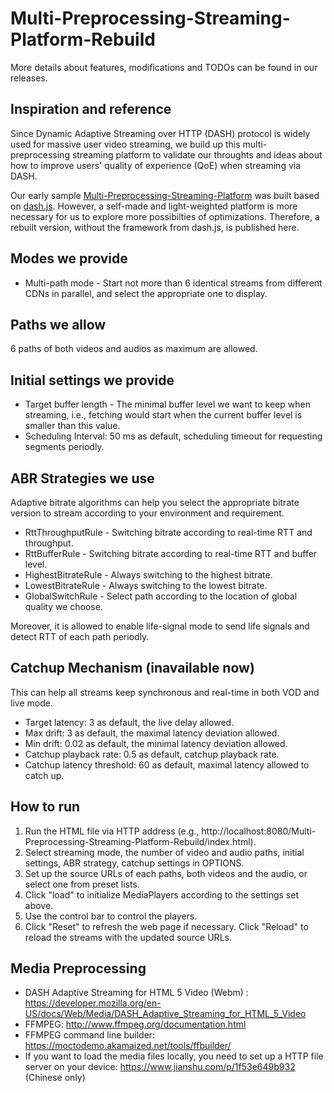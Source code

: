 # Multi-Preprocessing-Streaming-Platform-Rebuild

More details about features, modifications and TODOs can be found in our releases.

## Inspiration and reference

Since Dynamic Adaptive Streaming over HTTP (DASH) protocol is widely used for massive user video streaming, we build up this multi-preprocessing streaming platform to validate our throughts and ideas about how to improve users' quality of experience (QoE) when streaming via DASH.

Our early sample [Multi-Preprocessing-Streaming-Platform](https://github.com/InRaysee/Multi-Preprocessing-Streaming-Platform) was built based on [dash.js](https://github.com/Dash-Industry-Forum/dash.js). However, a self-made and light-weighted platform is more necessary for us to explore more possibilties of optimizations. Therefore, a rebuilt version, without the framework from dash.js, is published here.
   
## Modes we provide

- Multi-path mode - Start not more than 6 identical streams from different CDNs in parallel, and select the appropriate one to display.

## Paths we allow

6 paths of both videos and audios as maximum are allowed.

## Initial settings we provide

- Target buffer length - The minimal buffer level we want to keep when streaming, i.e., fetching would start when the current buffer level is smaller than this value.
- Scheduling Interval: 50 ms as default, scheduling timeout for requesting segments periodly.

## ABR Strategies we use

Adaptive bitrate algorithms can help you select the appropriate bitrate version to stream according to your environment and requirement.

- RttThroughputRule - Switching bitrate according to real-time RTT and throughput.
- RttBufferRule - Switching bitrate according to real-time RTT and buffer level.
- HighestBitrateRule - Always switching to the highest bitrate.
- LowestBitrateRule - Always switching to the lowest bitrate.
- GlobalSwitchRule - Select path according to the location of global quality we choose.

Moreover, it is allowed to enable life-signal mode to send life signals and detect RTT of each path periodly.

## Catchup Mechanism (inavailable now)

This can help all streams keep synchronous and real-time in both VOD and live mode.

- Target latency: 3 as default, the live delay allowed.
- Max drift: 3 as default, the maximal latency deviation allowed.
- Min drift: 0.02 as default, the minimal latency deviation allowed.
- Catchup playback rate: 0.5 as default, catchup playback rate.
- Catchup latency threshold: 60 as default, maximal latency allowed to catch up.

## How to run

1. Run the HTML file via HTTP address (e.g., http://localhost:8080/Multi-Preprocessing-Streaming-Platform-Rebuild/index.html).
2. Select streaming mode, the number of video and audio paths, initial settings, ABR strategy, catchup settings in OPTIONS.
3. Set up the source URLs of each paths, both videos and the audio, or select one from preset lists.
4. Click "load" to initialize MediaPlayers according to the settings set above.
5. Use the control bar to control the players.
6. Click "Reset" to refresh the web page if necessary. Click "Reload" to reload the streams with the updated source URLs.

## Media Preprocessing

- DASH Adaptive Streaming for HTML 5 Video (Webm) : https://developer.mozilla.org/en-US/docs/Web/Media/DASH_Adaptive_Streaming_for_HTML_5_Video
- FFMPEG: http://www.ffmpeg.org/documentation.html
- FFMPEG command line builder: https://moctodemo.akamaized.net/tools/ffbuilder/
- If you want to load the media files locally, you need to set up a HTTP file server on your device: https://www.jianshu.com/p/1f53e649b932 (Chinese only)


